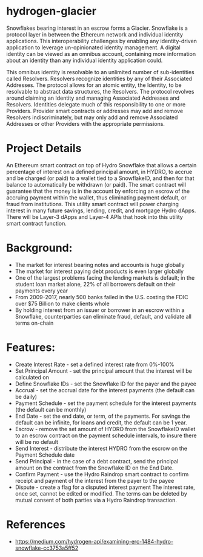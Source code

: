 # hydrogen-glacier
Snowflakes bearing interest in an escrow forms a Glacier. Snowflake is a protocol layer in between the Ethereum network and individual identity applications. This interoperability challenges by enabling any identity-driven application to leverage un-opinionated identity management. A digital identity can be viewed as an omnibus account, containing more information about an identity than any individual identity application could. 

This omnibus identity is resolvable to an unlimited number of sub-identities called Resolvers. Resolvers recognize identities by any of their Associated Addresses. The protocol allows for an atomic entity, the Identity, to be resolvable to abstract data structures, the Resolvers. The protocol revolves around claiming an Identity and managing Associated Addresses and Resolvers. Identities delegate much of this responsibility to one or more Providers. Provider smart contracts or addresses may add and remove Resolvers indiscriminately, but may only add and remove Associated Addresses or other Providers with the appropriate permissions.

# Project Details
An Ethereum smart contract on top of Hydro Snowflake that allows a certain percentage of interest on a defined principal amount, in HYDRO, to accrue and be charged (or paid) to a wallet tied to a SnowflakeID, and then for that balance to automatically be withdrawn (or paid). The smart contract will guarantee that the money is in the account by enforcing an escrow of the accruing payment within the wallet, thus eliminating payment default, or fraud from institutions. This utility smart contract will power charging interest in many future savings, lending, credit, and mortgage Hydro dApps. There will be Layer-3 dApps and Layer-4 APIs that hook into this utility smart contract function.

# Background:
* The market for interest bearing notes and accounts is huge globally
* The market for interest paying debt products is even larger globally
* One of the largest problems facing the lending markets is default; in the student loan market alone, 22% of all borrowers default on their payments every year
* From 2009-2017, nearly 500 banks failed in the U.S. costing the FDIC over $75 Billion to make clients whole
* By holding interest from an issuer or borrower in an escrow within a Snowflake, counterparties can eliminate fraud, default, and validate all terms on-chain
# Features:
* Create Interest Rate - set a defined interest rate from 0%-100%
* Set Principal Amount - set the principal amount that the interest will be calculated on
* Define Snowflake IDs - set the Snowflake ID for the payer and the payee
* Accrual - set the accrual date for the interest payments (the default can be daily)
* Payment Schedule - set the payment schedule for the interest payments (the default can be monthly)
* End Date - set the end date, or term, of the payments. For savings the default can be infinite, for loans and credit, the default can be 1 year.
* Escrow - remove the set amount of HYDRO from the SnowflakeID wallet to an escrow contract on the payment schedule intervals, to insure there will be no default
* Send Interest - distribute the interest HYDRO from the escrow on the Payment Schedule date
* Send Principal - in the case of a debt contract, send the principal amount on the contract from the Snowflake ID on the End Date.
* Confirm Payment - use the Hydro Raindrop smart contract to confirm receipt and payment of the interest from the payer to the payee
* Dispute - create a flag for a disputed interest payment
The interest rate, once set, cannot be edited or modified. The terms can be deleted by mutual consent of both parties via a Hydro Raindrop transaction.

# References
* https://medium.com/hydrogen-api/examining-erc-1484-hydro-snowflake-cc3753a5ff52